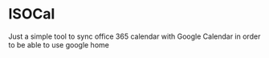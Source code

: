 # ISOCal
Just a simple tool to sync office 365 calendar with Google Calendar in order to be able to use google home
